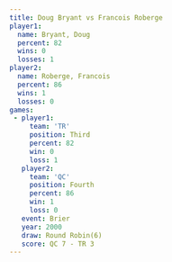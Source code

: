 ```yaml
---
title: Doug Bryant vs Francois Roberge
player1:                 
  name: Bryant, Doug     
  percent: 82            
  wins: 0                
  losses: 1              
player2:                 
  name: Roberge, Francois
  percent: 86            
  wins: 1                
  losses: 0              
games:
 - player1:         
     team: 'TR'     
     position: Third
     percent: 82    
     win: 0         
     loss: 1        
   player2:          
     team: 'QC'      
     position: Fourth
     percent: 86     
     win: 1          
     loss: 0         
   event: Brier        
   year: 2000          
   draw: Round Robin(6)
   score: QC 7 - TR 3  
---
```

